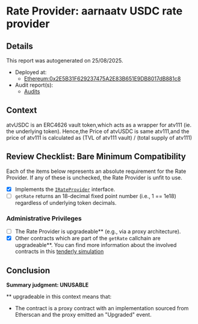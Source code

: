 
# Rate Provider: aarnaatv USDC rate provider

## Details
This report was autogenerated on 25/08/2025.

- Deployed at:
    - [Ethereum:0x2E5B31F629237475A2E83B651E9DB8017dB881c8](https://etherscan.io/address/0x2E5B31F629237475A2E83B651E9DB8017dB881c8)
- Audit report(s):
    - [Audits](https://skynet.certik.com/projects/aarna-protocol)

## Context
atvUSDC is an ERC4626 vault token,which acts as a wrapper for atv111 (ie. the underlying token). Hence,the Price of atvUSDC is same atv111,and the price of atv111 is calculated as (TVL of atv111 vault) / (total supply of atv111)

## Review Checklist: Bare Minimum Compatibility
Each of the items below represents an absolute requirement for the Rate Provider. If any of these is unchecked, the Rate Provider is unfit to use.

- [x] Implements the [`IRateProvider`](https://github.com/balancer/balancer-v2-monorepo/blob/bc3b3fee6e13e01d2efe610ed8118fdb74dfc1f2/pkg/interfaces/contracts/pool-utils/IRateProvider.sol) interface.
- [ ] `getRate` returns an 18-decimal fixed point number (i.e., 1 == 1e18) regardless of underlying token decimals.

### Administrative Privileges
- [ ] The Rate Provider is upgradeable** (e.g., via a proxy architecture).
- [x] Other contracts which are part of the `getRate` callchain are upgradeable**. You can find more information
   about the involved contracts in this [tenderly simulation](https://www.tdly.co/shared/simulation/81285f24-e00f-490c-bee2-2cbafaddd9ce)

## Conclusion
**Summary judgment: UNUSABLE**

** upgradeable in this context means that:
- The contract is a proxy contract with an implementation sourced from Etherscan and the proxy emitted an "Upgraded" event.
    
